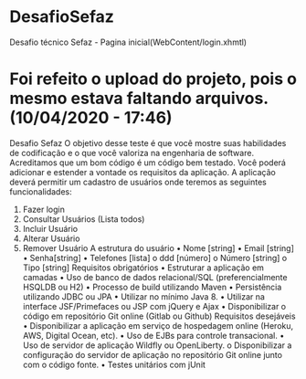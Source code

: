 # DesafioSefaz
 Desafio técnico Sefaz - Pagina inicial(WebContent/login.xhmtl)
# Foi refeito o upload do projeto, pois o mesmo estava faltando arquivos.(10/04/2020 - 17:46)
Desafio Sefaz
O objetivo desse teste é que você mostre suas habilidades de codificação e o que você valoriza
na engenharia de software. Acreditamos que um bom código é um código bem testado.
Você poderá adicionar e estender a vontade os requisitos da aplicação.
A aplicação deverá permitir um cadastro de usuários onde teremos as seguintes
funcionalidades:
1. Fazer login
2. Consultar Usuários (Lista todos)
3. Incluir Usuário
4. Alterar Usuário
5. Remover Usuário
A estrutura do usuário
• Nome [string]
• Email [string]
• Senha[string]
• Telefones [lista]
o ddd [número]
o Número [string]
o Tipo [string]
Requisitos obrigatórios
• Estruturar a aplicação em camadas
• Uso de banco de dados relacional/SQL (preferencialmente HSQLDB ou H2)
• Processo de build utilizando Maven
• Persistência utilizando JDBC ou JPA
• Utilizar no mínimo Java 8.
• Utilizar na interface JSF/Primefaces ou JSP com jQuery e Ajax
• Disponibilizar o código em repositório Git online (Gitlab ou Github)
Requisitos desejáveis
• Disponibilizar a aplicação em serviço de hospedagem online (Heroku, AWS, Digital
Ocean, etc).
• Uso de EJBs para controle transacional.
• Uso de servidor de aplicação Wildfly ou OpenLiberty.
o Disponibilizar a configuração do servidor de aplicação no repositório Git online
junto com o código fonte.
• Testes unitários com jUnit
